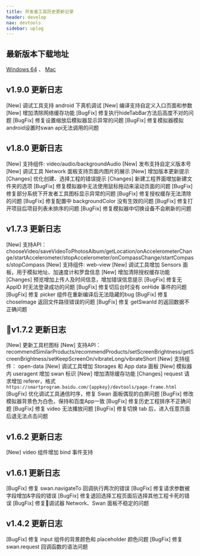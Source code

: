 ```yaml
---
title: 开发者工具历史更新记录
header: develop
nav: devtools
sidebar: uplog
---
```


## 最新版本下载地址
[Windows 64](http://smartprogram.baidu.com/mappconsole/api/devDownload?system=windows&type=online) 、  [Mac](http://smartprogram.baidu.com/mappconsole/api/devDownload?system=mac&type=online)

## v1.9.0 更新日志
[New] 调试工具支持 android 下真机调试
[New] 编译支持自定义入口页面和参数
[New] 增加清除网络缓存功能
[BugFix] 修复执行hideTabBar方法后高度不对的问题
[BugFix] 修复设置缩放后模拟器显示异常的问题
[BugFix] 修复模拟器模拟android设置时swan api无法调用的问题

## v1.8.0 更新日志
[New] 支持组件: video/audio/backgroundAudio
[New] 发布支持自定义版本号
[New] 调试工具 Network 面板支持页面内图片的展示
[New] 增加版本更新提示
[Changes] 优化创建、选择工程的错误提示
[Changes] 新建工程界面增加新建文件夹的选项
[BugFix] 修复模拟器中无法使用鼠标拖动来滚动页面的问题
[BugFix] 修复部分系统下开发者工具图标显示异常的问题
[BugFix] 修复授权缓存无法清除的问题
[BugFix] 修复配置中 backgroundColor 没有生效的问题
[BugFix] 修复打开项目后项目列表未排序的问题
[BugFix] 修复模拟器中切换设备不会刷新的问题

## v1.7.3 更新日志
[New] 支持API：chooseVideo/saveVideoToPhotosAlbum/getLocation/onAccelerometerChange/startAccelerometer/stopAccelerometer/onCompassChange/startCompass/stopCompass
[New] 支持组件: web-view
[New] 调试工具增加 Sensors 面板，用于模拟地址、加速度计和罗盘信息
[New] 增加清除授权缓存功能
[Changes] 预览增加上传人及时间信息，增加错误信息提示
[BugFix] 修复无 AppID 时无法登录成功的问题
[BugFix] 修复切后台时没有 onHide 事件的问题
[BugFix] 修复 picker 组件在重新编译后无法隐藏的bug
[BugFix] 修复 choseImage 返回文件路径错误的问题
[BugFix] 修复 getSwanId 的返回数据不正确问题

## v1.7.2 更新日志
[New] 更新工具栏图标
[New] 支持API：recommendSimilarProducts/recommendProducts/setScreenBrightness/getScreenBrightness/setKeepScreenOn/vibrateLong/vibrateShort
[New] 支持组件： open-data
[New] 调试工具增加 Storages 和 App data 面板
[New] 模拟器内  useragent 增加 swan 标识
[New] 增加清除缓存功能
[Changes] request 请求增加 referer，格式 `https://smartprogram.baidu.com/{appkey}/devtools/page-frame.html`
[BugFix] 优化调试工具通信时序，修复 Swan 面板偶现的白屏问题
[BugFix] 修改模拟器背景色为白色，保持和百度App一致
[BugFix] 修复历史工程排序不正确问题
[BugFix] 修复 video 无法播放问题
[BugFix] 修复切换 tab 后，进入任意页面后退无法点击问题

## v1.6.2 更新日志

[New] video 组件增加 bind 事件支持


## v1.6.1 更新日志

[BugFix] 修复 swan.navigateTo 回调执行两次的错误 
[BugFix] 修复请求参数被字段增加&字段的错误 
[BugFix] 修复退回选择工程页面后选择其他工程卡死的错误 
[BugFix] 修复调试器 Network、Swan 面板不稳定的问题 

## v1.4.2 更新日志

[BugFix] 修复 input 组件的背景颜色和 placeholder 颜色问题
[BugFix] 修复 swan.request 回调函数的语法问题
